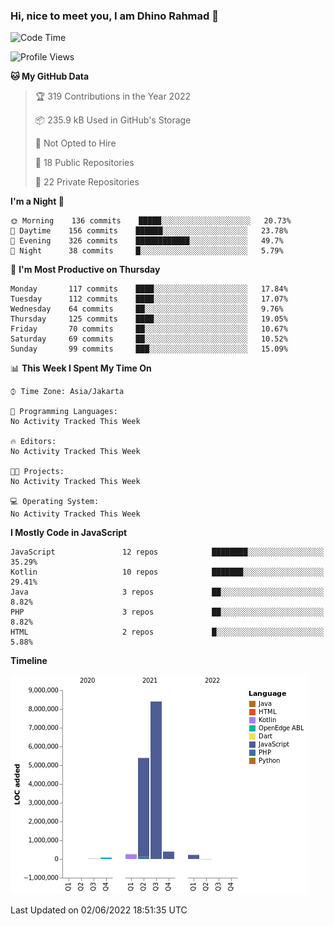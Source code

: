 ### Hi, nice to meet you, I am Dhino Rahmad 👋
<!--START_SECTION:waka-->
![Code Time](http://img.shields.io/badge/Code%20Time-0%20secs-blue)

![Profile Views](http://img.shields.io/badge/Profile%20Views-1-blue)

**🐱 My GitHub Data** 

> 🏆 319 Contributions in the Year 2022
 > 
> 📦 235.9 kB Used in GitHub's Storage 
 > 
> 🚫 Not Opted to Hire
 > 
> 📜 18 Public Repositories 
 > 
> 🔑 22 Private Repositories  
 > 
**I'm a Night 🦉** 

```text
🌞 Morning    136 commits    █████░░░░░░░░░░░░░░░░░░░░   20.73% 
🌆 Daytime    156 commits    ██████░░░░░░░░░░░░░░░░░░░   23.78% 
🌃 Evening    326 commits    ████████████░░░░░░░░░░░░░   49.7% 
🌙 Night      38 commits     █░░░░░░░░░░░░░░░░░░░░░░░░   5.79%

```
📅 **I'm Most Productive on Thursday** 

```text
Monday       117 commits    ████░░░░░░░░░░░░░░░░░░░░░   17.84% 
Tuesday      112 commits    ████░░░░░░░░░░░░░░░░░░░░░   17.07% 
Wednesday    64 commits     ██░░░░░░░░░░░░░░░░░░░░░░░   9.76% 
Thursday     125 commits    ████░░░░░░░░░░░░░░░░░░░░░   19.05% 
Friday       70 commits     ██░░░░░░░░░░░░░░░░░░░░░░░   10.67% 
Saturday     69 commits     ██░░░░░░░░░░░░░░░░░░░░░░░   10.52% 
Sunday       99 commits     ███░░░░░░░░░░░░░░░░░░░░░░   15.09%

```


📊 **This Week I Spent My Time On** 

```text
⌚︎ Time Zone: Asia/Jakarta

💬 Programming Languages: 
No Activity Tracked This Week

🔥 Editors: 
No Activity Tracked This Week

🐱‍💻 Projects: 
No Activity Tracked This Week

💻 Operating System: 
No Activity Tracked This Week

```

**I Mostly Code in JavaScript** 

```text
JavaScript               12 repos            ████████░░░░░░░░░░░░░░░░░   35.29% 
Kotlin                   10 repos            ███████░░░░░░░░░░░░░░░░░░   29.41% 
Java                     3 repos             ██░░░░░░░░░░░░░░░░░░░░░░░   8.82% 
PHP                      3 repos             ██░░░░░░░░░░░░░░░░░░░░░░░   8.82% 
HTML                     2 repos             █░░░░░░░░░░░░░░░░░░░░░░░░   5.88%

```


**Timeline**

![Chart not found](https://raw.githubusercontent.com/Dhino12/Dhino12/master/charts/bar_graph.png) 


 Last Updated on 02/06/2022 18:51:35 UTC
<!--END_SECTION:waka-->
 
